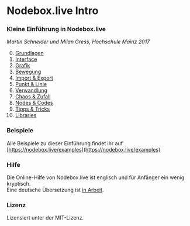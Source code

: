 # Nodebox.live Intro

### Kleine Einführung in Nodebox.live

*Martin Schneider und Milan Gress, Hochschule Mainz 2017*

0. [Grundlagen](00-grundlagen.md) 
1. [Interface](01-interface.md)
2. [Grafik](02-grafik.md)
3. [Bewegung](03-bewegung.md)
4. [Import & Export](04-import-export.md)
5. [Punkt & Linie](05-punkt-und-linie.md)
6. [Verwandlung](06-verwandlung.md)
7. [Chaos & Zufall](07-chaos-zufall.md)
8. [Nodes & Codes](08-nodes-codes.md)
9. [Tipps & Tricks](09-tipps-tricks.md)
10. [Libraries](10-libraries.md)


### Beispiele

Alle Beispiele zu dieser Einführung findet ihr auf [https://nodebox.live/examples](https://nodebox.live/examples)

### Hilfe

Die Online-Hilfe von Nodebox.live ist englisch und für Anfänger ein wenig kryptisch.  
Eine deutsche Übersetzung ist [in Arbeit](https://github.com/bitcraftlab/nodebox-live-localization).

### Lizenz
Lizensiert unter der MIT-Lizenz.
